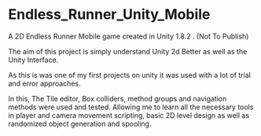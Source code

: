 # Endless_Runner_Unity_Mobile
A 2D Endless Runner Mobile game created in Unity 1.8.2 . (Not To Publish)

The aim of this project is simply understand Unity 2d Better as well as the Unity Interface.

As this is was one of my first projects on unity it was used with a lot of trial and error approaches.

In this, The Tile editor, Box colliders, method groups and navigation methods were used and tested. Allowing me to learn all the necessary tools in player and camera movement scripting, basic 2D level design as well as randomized object generation and spooling.
